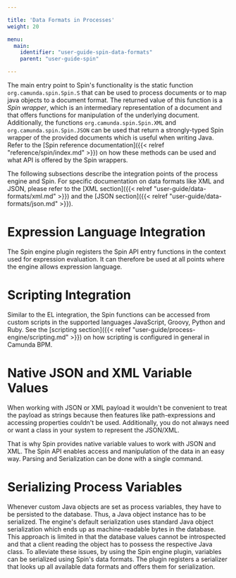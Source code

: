 ```yaml
---

title: 'Data Formats in Processes'
weight: 20

menu:
  main:
    identifier: "user-guide-spin-data-formats"
    parent: "user-guide-spin"

---
```



The main entry point to Spin's functionality is the static function `org.camunda.spin.Spin.S` that can be used to process documents or to map java objects to a document format. The returned value of this function is a *Spin wrapper*, which is an intermediary representation of a document and that offers functions for manipulation of the underlying document. Additionally, the functions `org.camunda.spin.Spin.XML` and `org.camunda.spin.Spin.JSON` can be used that return a strongly-typed Spin wrapper of the provided documents which is useful when writing Java. Refer to the [Spin reference documentation]({{< relref "reference/spin/index.md" >}}) on how these methods can be used and what API is offered by the Spin wrappers.

The following subsections describe the integration points of the process engine and Spin. For specific documentation on data formats like XML and JSON, please refer to the [XML section]({{< relref "user-guide/data-formats/xml.md" >}}) and the [JSON section]({{< relref "user-guide/data-formats/json.md" >}}).


# Expression Language Integration

The Spin engine plugin registers the Spin API entry functions in the context used for expression evaluation. It can therefore be used at all points where the engine allows expression language.


# Scripting Integration

Similar to the EL integration, the Spin functions can be accessed from custom scripts in the supported languages JavaScript, Groovy, Python and Ruby. See the [scripting section]({{< relref "user-guide/process-engine/scripting.md" >}}) on how scripting is configured in general in Camunda BPM.


# Native JSON and XML Variable Values

When working with JSON or XML payload it wouldn't be convenient to treat the payload as strings because then features like path-expressions and accessing properties couldn't be used. Additionally, you do not always need or want a class in your system to represent the JSON/XML.

That is why Spin provides native variable values to work with JSON and XML. The Spin API enables access and manipulation of the data in an easy way. Parsing and Serialization can be done with a single command.


# Serializing Process Variables

Whenever custom Java objects are set as process variables, they have to be persisted to the database. Thus, a Java object instance has to be serialized. The engine's default serialization uses standard Java object serialization which ends up as machine-readable bytes in the database. This approach is limited in that the database values cannot be introspected and that a client reading the object has to possess the respective Java class. To alleviate these issues, by using the Spin engine plugin, variables can be serialized using Spin's data formats. The plugin registers a serializer that looks up all available data formats and offers them for serialization.

